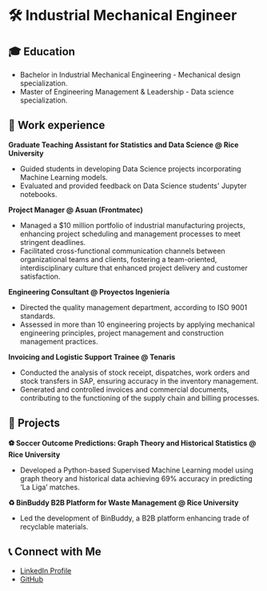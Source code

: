 # 🛠 Industrial Mechanical Engineer

## 🎓 Education 
-  Bachelor in Industrial Mechanical Engineering - Mechanical design specialization.
-  Master of Engineering Management & Leadership - Data science specialization.

## 💼 Work experience

**Graduate Teaching Assistant for Statistics and Data Science @ Rice University**
- Guided students in developing Data Science projects incorporating Machine Learning models.
- Evaluated and provided feedback on Data Science students' Jupyter notebooks.

**Project Manager @ Asuan (Frontmatec)**
- Managed a $10 million portfolio of industrial manufacturing projects, enhancing project scheduling and management processes to meet stringent deadlines.
- Facilitated cross-functional communication channels between organizational teams and clients, fostering a team-oriented, interdisciplinary culture that enhanced project delivery and customer satisfaction.

**Engineering Consultant @ Proyectos Ingeniería**
- Directed the quality management department, according to ISO 9001 standards.
- Assessed in more than 10 engineering projects by applying mechanical engineering principles, project management and construction management practices.

**Invoicing and Logistic Support Trainee @ Tenaris**
- Conducted the analysis of stock receipt, dispatches, work orders and stock transfers in SAP, ensuring accuracy in the inventory management.
- Generated and controlled invoices and commercial documents, contributing to the functioning of the supply chain and billing processes.

## 🚀 Projects

**⚽ Soccer Outcome Predictions: Graph Theory and Historical Statistics @ Rice University**
- Developed a Python-based Supervised Machine Learning model using graph theory and historical data achieving 69% accuracy in predicting ‘La Liga’ matches.

**♻ BinBuddy B2B Platform for Waste Management @ Rice University**
- Led the development of BinBuddy, a B2B platform enhancing trade of recyclable materials.

## 📞 Connect with Me
- [LinkedIn Profile](https://www.linkedin.com/in/calbertiboms/)
- [GitHub](https://github.com/calbertiboms)


